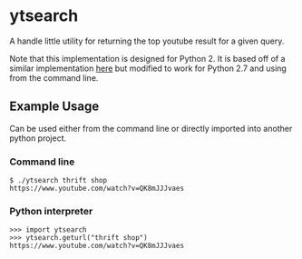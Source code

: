 # ytsearch

A handle little utility for returning the top youtube result for a given query.

Note that this implementation is designed for Python 2. It is based off of a
similar implementation [here](https://www.codeproject.com/Articles/873060/Python-Search-Youtube-for-Video)
but modified to work for Python 2.7 and using from the command line.


## Example Usage

Can be used either from the command line or directly imported into another
python project.

### Command line

    $ ./ytsearch thrift shop
    https://www.youtube.com/watch?v=QK8mJJJvaes

### Python interpreter

    >>> import ytsearch
    >>> ytsearch.geturl("thrift shop")
    https://www.youtube.com/watch?v=QK8mJJJvaes

